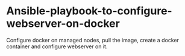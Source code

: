 # Ansible-playbook-to-configure-webserver-on-docker
Configure docker on managed nodes, pull the image, create a docker container and configure webserver on it.
